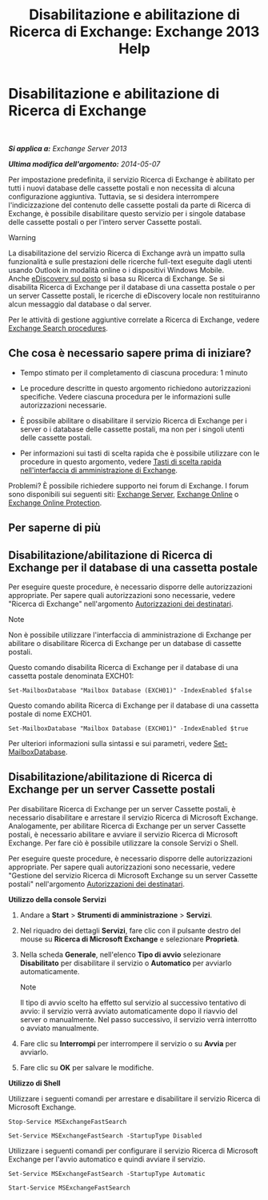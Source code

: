 ﻿---
title: 'Disabilitazione e abilitazione di Ricerca di Exchange: Exchange 2013 Help'
TOCTitle: Disabilitazione e abilitazione di Ricerca di Exchange
ms:assetid: 195b25be-53fb-4215-90a5-04340d640bcc
ms:mtpsurl: https://technet.microsoft.com/it-it/library/Aa996416(v=EXCHG.150)
ms:contentKeyID: 52063048
ms.date: 05/22/2018
mtps_version: v=EXCHG.150
ms.translationtype: MT
---

# Disabilitazione e abilitazione di Ricerca di Exchange

 

_**Si applica a:** Exchange Server 2013_

_**Ultima modifica dell'argomento:** 2014-05-07_

Per impostazione predefinita, il servizio Ricerca di Exchange è abilitato per tutti i nuovi database delle cassette postali e non necessita di alcuna configurazione aggiuntiva. Tuttavia, se si desidera interrompere l'indicizzazione del contenuto delle cassette postali da parte di Ricerca di Exchange, è possibile disabilitare questo servizio per i singole database delle cassette postali o per l'intero server Cassette postali.


> [!WARNING]
> La disabilitazione del servizio Ricerca di Exchange avrà un impatto sulla funzionalità e sulle prestazioni delle ricerche full-text eseguite dagli utenti usando Outlook in modalità online o i dispositivi Windows Mobile.<BR>Anche <A href="in-place-ediscovery-exchange-2013-help.md">eDiscovery sul posto</A> si basa su Ricerca di Exchange. Se si disabilita&nbsp;Ricerca di Exchange per il database di una cassetta postale o per un server Cassette postali, le ricerche di eDiscovery locale non restituiranno alcun messaggio dal database o dal server.



Per le attività di gestione aggiuntive correlate a Ricerca di Exchange, vedere [Exchange Search procedures](exchange-search-procedures-exchange-2013-help.md).

## Che cosa è necessario sapere prima di iniziare?

  - Tempo stimato per il completamento di ciascuna procedura: 1 minuto

  - Le procedure descritte in questo argomento richiedono autorizzazioni specifiche. Vedere ciascuna procedura per le informazioni sulle autorizzazioni necessarie.

  - È possibile abilitare o disabilitare il servizio Ricerca di Exchange per i server o i database delle cassette postali, ma non per i singoli utenti delle cassette postali.

  - Per informazioni sui tasti di scelta rapida che è possibile utilizzare con le procedure in questo argomento, vedere [Tasti di scelta rapida nell'interfaccia di amministrazione di Exchange](keyboard-shortcuts-in-the-exchange-admin-center-exchange-online-protection-help.md).

Problemi? È possibile richiedere supporto nei forum di Exchange. I forum sono disponibili sui seguenti siti: [Exchange Server](https://go.microsoft.com/fwlink/p/?linkid=60612), [Exchange Online](https://go.microsoft.com/fwlink/p/?linkid=267542) o [Exchange Online Protection](https://go.microsoft.com/fwlink/p/?linkid=285351).

## Per saperne di più

## Disabilitazione/abilitazione di Ricerca di Exchange per il database di una cassetta postale

Per eseguire queste procedure, è necessario disporre delle autorizzazioni appropriate. Per sapere quali autorizzazioni sono necessarie, vedere "Ricerca di Exchange" nell'argomento [Autorizzazioni dei destinatari](recipients-permissions-exchange-2013-help.md).


> [!NOTE]
> Non è possibile utilizzare l'interfaccia di amministrazione di Exchange per abilitare o disabilitare Ricerca di Exchange per un database di cassette postali.



Questo comando disabilita Ricerca di Exchange per il database di una cassetta postale denominata EXCH01:

    Set-MailboxDatabase "Mailbox Database (EXCH01)" -IndexEnabled $false

Questo comando abilita Ricerca di Exchange per il database di una cassetta postale di nome EXCH01.

    Set-MailboxDatabase "Mailbox Database (EXCH01)" -IndexEnabled $true

Per ulteriori informazioni sulla sintassi e sui parametri, vedere [Set-MailboxDatabase](https://technet.microsoft.com/it-it/library/bb123971\(v=exchg.150\)).

## Disabilitazione/abilitazione di Ricerca di Exchange per un server Cassette postali

Per disabilitare Ricerca di Exchange per un server Cassette postali, è necessario disabilitare e arrestare il servizio Ricerca di Microsoft Exchange. Analogamente, per abilitare Ricerca di Exchange per un server Cassette postali, è necessario abilitare e avviare il servizio Ricerca di Microsoft Exchange. Per fare ciò è possibile utilizzare la console Servizi o Shell.

Per eseguire queste procedure, è necessario disporre delle autorizzazioni appropriate. Per sapere quali autorizzazioni sono necessarie, vedere "Gestione del servizio Ricerca di Microsoft Exchange su un server Cassette postali" nell'argomento [Autorizzazioni dei destinatari](recipients-permissions-exchange-2013-help.md).

**Utilizzo della console Servizi**

1.  Andare a **Start** \> **Strumenti di amministrazione** \> **Servizi**.

2.  Nel riquadro dei dettagli **Servizi**, fare clic con il pulsante destro del mouse su **Ricerca di Microsoft Exchange** e selezionare **Proprietà**.

3.  Nella scheda **Generale**, nell'elenco **Tipo di avvio** selezionare **Disabilitato** per disabilitare il servizio o **Automatico** per avviarlo automaticamente.
    

    > [!NOTE]
    > Il tipo di avvio scelto ha effetto sul servizio al successivo tentativo di avvio: il servizio verrà avviato automaticamente dopo il riavvio del server o manualmente. Nel passo successivo, il servizio verrà interrotto o avviato manualmente.



4.  Fare clic su **Interrompi** per interrompere il servizio o su **Avvia** per avviarlo.

5.  Fare clic su **OK** per salvare le modifiche.

**Utilizzo di Shell**

Utilizzare i seguenti comandi per arrestare e disabilitare il servizio Ricerca di Microsoft Exchange.

    Stop-Service MSExchangeFastSearch

    Set-Service MSExchangeFastSearch -StartupType Disabled

Utilizzare i seguenti comandi per configurare il servizio Ricerca di Microsoft Exchange per l'avvio automatico e quindi avviare il servizio.

    Set-Service MSExchangeFastSearch -StartupType Automatic

    Start-Service MSExchangeFastSearch

